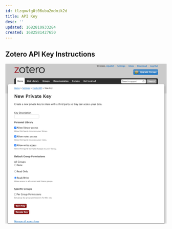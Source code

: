 ```yaml
---
id: tlzqowfg0t06ubu2mdmik2d
title: API Key
desc: ''
updated: 1682810933284
created: 1682581427650
---
```


## Zotero API Key Instructions

![](/assets/images/zotero.api-key.md.zotero-api-key.png)



